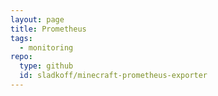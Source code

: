 ```yaml
---
layout: page
title: Prometheus
tags:
  - monitoring
repo:
  type: github
  id: sladkoff/minecraft-prometheus-exporter
---
```

